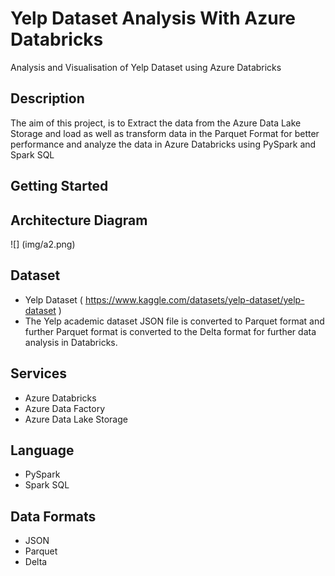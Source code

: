 # Yelp Dataset Analysis With Azure Databricks

Analysis and Visualisation of Yelp Dataset using Azure Databricks

## Description
The aim of this project, is to  Extract the data from the Azure Data Lake Storage and load as well as transform data in the Parquet Format for better performance and analyze the data in Azure Databricks using PySpark and Spark SQL

## Getting Started

## Architecture Diagram
![] (img/a2.png)

## Dataset
- Yelp Dataset ( https://www.kaggle.com/datasets/yelp-dataset/yelp-dataset )
- The Yelp academic dataset JSON file is converted to Parquet format and further Parquet format is converted to the Delta format for further data analysis
  in Databricks.

## Services
- Azure Databricks
- Azure Data Factory
- Azure Data Lake Storage

## Language
- PySpark
- Spark SQL

## Data Formats
- JSON
- Parquet
- Delta
